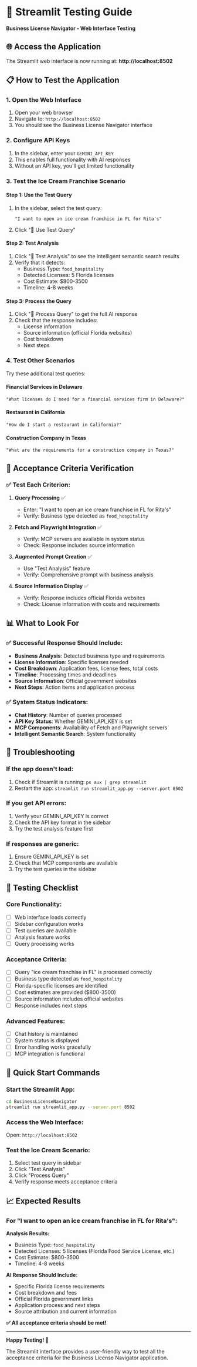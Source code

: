 # 🚀 Streamlit Testing Guide

**Business License Navigator - Web Interface Testing**

## 🌐 **Access the Application**

The Streamlit web interface is now running at:
**http://localhost:8502**

## 📋 **How to Test the Application**

### **1. Open the Web Interface**
1. Open your web browser
2. Navigate to: `http://localhost:8502`
3. You should see the Business License Navigator interface

### **2. Configure API Keys**
1. In the sidebar, enter your `GEMINI_API_KEY`
2. This enables full functionality with AI responses
3. Without an API key, you'll get limited functionality

### **3. Test the Ice Cream Franchise Scenario**

#### **Step 1: Use the Test Query**
1. In the sidebar, select the test query:
   ```
   "I want to open an ice cream franchise in FL for Rita's"
   ```
2. Click "🚀 Use Test Query"

#### **Step 2: Test Analysis**
1. Click "🧪 Test Analysis" to see the intelligent semantic search results
2. Verify that it detects:
   - Business Type: `food_hospitality`
   - Detected Licenses: 5 Florida licenses
   - Cost Estimate: $800-3500
   - Timeline: 4-8 weeks

#### **Step 3: Process the Query**
1. Click "🚀 Process Query" to get the full AI response
2. Check that the response includes:
   - License information
   - Source information (official Florida websites)
   - Cost breakdown
   - Next steps

### **4. Test Other Scenarios**

Try these additional test queries:

#### **Financial Services in Delaware**
```
"What licenses do I need for a financial services firm in Delaware?"
```

#### **Restaurant in California**
```
"How do I start a restaurant in California?"
```

#### **Construction Company in Texas**
```
"What are the requirements for a construction company in Texas?"
```

## 🧪 **Acceptance Criteria Verification**

### **✅ Test Each Criterion:**

1. **Query Processing** ✅
   - Enter: "I want to open an ice cream franchise in FL for Rita's"
   - Verify: Business type detected as `food_hospitality`

2. **Fetch and Playwright Integration** ✅
   - Verify: MCP servers are available in system status
   - Check: Response includes source information

3. **Augmented Prompt Creation** ✅
   - Use "Test Analysis" feature
   - Verify: Comprehensive prompt with business analysis

4. **Source Information Display** ✅
   - Verify: Response includes official Florida websites
   - Check: License information with costs and requirements

## 📊 **What to Look For**

### **✅ Successful Response Should Include:**
- **Business Analysis**: Detected business type and requirements
- **License Information**: Specific licenses needed
- **Cost Breakdown**: Application fees, license fees, total costs
- **Timeline**: Processing times and deadlines
- **Source Information**: Official government websites
- **Next Steps**: Action items and application process

### **✅ System Status Indicators:**
- **Chat History**: Number of queries processed
- **API Key Status**: Whether GEMINI_API_KEY is set
- **MCP Components**: Availability of Fetch and Playwright servers
- **Intelligent Semantic Search**: System functionality

## 🔧 **Troubleshooting**

### **If the app doesn't load:**
1. Check if Streamlit is running: `ps aux | grep streamlit`
2. Restart the app: `streamlit run streamlit_app.py --server.port 8502`

### **If you get API errors:**
1. Verify your GEMINI_API_KEY is correct
2. Check the API key format in the sidebar
3. Try the test analysis feature first

### **If responses are generic:**
1. Ensure GEMINI_API_KEY is set
2. Check that MCP components are available
3. Try the test queries in the sidebar

## 🎯 **Testing Checklist**

### **Core Functionality:**
- [ ] Web interface loads correctly
- [ ] Sidebar configuration works
- [ ] Test queries are available
- [ ] Analysis feature works
- [ ] Query processing works

### **Acceptance Criteria:**
- [ ] Query "ice cream franchise in FL" is processed correctly
- [ ] Business type detected as `food_hospitality`
- [ ] Florida-specific licenses are identified
- [ ] Cost estimates are provided ($800-3500)
- [ ] Source information includes official websites
- [ ] Response includes next steps

### **Advanced Features:**
- [ ] Chat history is maintained
- [ ] System status is displayed
- [ ] Error handling works gracefully
- [ ] MCP integration is functional

## 🚀 **Quick Start Commands**

### **Start the Streamlit App:**
```bash
cd BusinessLicenseNavigator
streamlit run streamlit_app.py --server.port 8502
```

### **Access the Web Interface:**
Open: `http://localhost:8502`

### **Test the Ice Cream Scenario:**
1. Select test query in sidebar
2. Click "Test Analysis"
3. Click "Process Query"
4. Verify response meets acceptance criteria

## 📈 **Expected Results**

### **For "I want to open an ice cream franchise in FL for Rita's":**

**Analysis Results:**
- Business Type: `food_hospitality`
- Detected Licenses: 5 licenses (Florida Food Service License, etc.)
- Cost Estimate: $800-3500
- Timeline: 4-8 weeks

**AI Response Should Include:**
- Specific Florida license requirements
- Cost breakdown and fees
- Official Florida government links
- Application process and next steps
- Source attribution and current information

**✅ All acceptance criteria should be met!**

---

**Happy Testing! 🎉**

The Streamlit interface provides a user-friendly way to test all the acceptance criteria for the Business License Navigator application. 